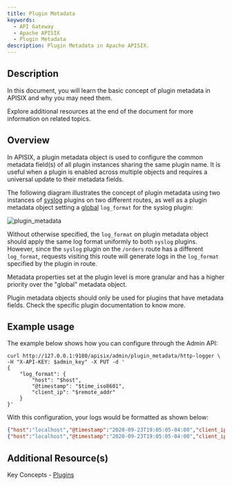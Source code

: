 ```yaml
---
title: Plugin Metadata
keywords:
  - API Gateway
  - Apache APISIX
  - Plugin Metadata
description: Plugin Metadata in Apache APISIX.
---
```


<!--
#
# Licensed to the Apache Software Foundation (ASF) under one or more
# contributor license agreements.  See the NOTICE file distributed with
# this work for additional information regarding copyright ownership.
# The ASF licenses this file to You under the Apache License, Version 2.0
# (the "License"); you may not use this file except in compliance with
# the License.  You may obtain a copy of the License at
#
#     http://www.apache.org/licenses/LICENSE-2.0
#
# Unless required by applicable law or agreed to in writing, software
# distributed under the License is distributed on an "AS IS" BASIS,
# WITHOUT WARRANTIES OR CONDITIONS OF ANY KIND, either express or implied.
# See the License for the specific language governing permissions and
# limitations under the License.
#
-->

## Description

In this document, you will learn the basic concept of plugin metadata in APISIX and why you may need them.

Explore additional resources at the end of the document for more information on related topics.

## Overview

In APISIX, a plugin metadata object is used to configure the common metadata field(s) of all plugin instances sharing the same plugin name. It is useful when a plugin is enabled across multiple objects and requires a universal update to their metadata fields.

The following diagram illustrates the concept of plugin metadata using two instances of [syslog](https://apisix.apache.org/docs/apisix/plugins/syslog/) plugins on two different routes, as well as a plugin metadata object setting a [global](https://apisix.apache.org/docs/apisix/plugins/syslog/) `log_format` for the syslog plugin:

![plugin_metadata](https://static.apiseven.com/uploads/2023/04/17/Z0OFRQhV_plugin%20metadata.svg)

Without otherwise specified, the `log_format` on plugin metadata object should apply the same log format uniformly to both `syslog` plugins. However, since the `syslog` plugin on the `/orders` route has a different `log_format`, requests visiting this route will generate logs in the `log_format` specified by the plugin in route.

Metadata properties set at the plugin level is more granular and has a higher priority over the "global" metadata object.

Plugin metadata objects should only be used for plugins that have metadata fields. Check the specific plugin documentation to know more.

## Example usage

The example below shows how you can configure through the Admin API:

```shell
curl http://127.0.0.1:9180/apisix/admin/plugin_metadata/http-logger \
-H "X-API-KEY: $admin_key" -X PUT -d '
{
    "log_format": {
        "host": "$host",
        "@timestamp": "$time_iso8601",
        "client_ip": "$remote_addr"
    }
}'
```

With this configuration, your logs would be formatted as shown below:

```json
{"host":"localhost","@timestamp":"2020-09-23T19:05:05-04:00","client_ip":"127.0.0.1","route_id":"1"}
{"host":"localhost","@timestamp":"2020-09-23T19:05:05-04:00","client_ip":"127.0.0.1","route_id":"1"}
```

## Additional Resource(s)

Key Concepts - [Plugins](https://apisix.apache.org/docs/apisix/terminology/plugin/)
